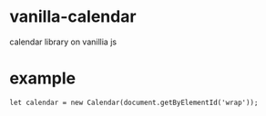 # vanilla-calendar
calendar library on vanillia js

# example
```
let calendar = new Calendar(document.getByElementId('wrap'));
```
